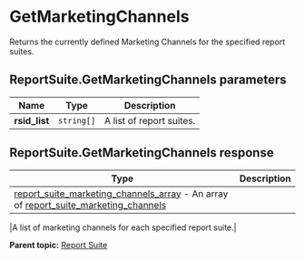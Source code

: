 # GetMarketingChannels

Returns the currently defined Marketing Channels for the specified report suites.

## ReportSuite.GetMarketingChannels parameters

|Name|Type|Description|
|----|----|-----------|
| **rsid_list** | `string[]` |A list of report suites.|

## ReportSuite.GetMarketingChannels response

|Type|Description|
|----|-----------|
| [report_suite_marketing_channels_array](../../data_types/r_report_suite_marketing_channels_array.md#) - An array of [report_suite_marketing_channels](../../data_types/r_report_suite_marketing_channels.md#)

 |A list of marketing channels for each specified report suite.|

**Parent topic:** [Report Suite](../../methods/report_suite/r_methods_reportsuite.md)

